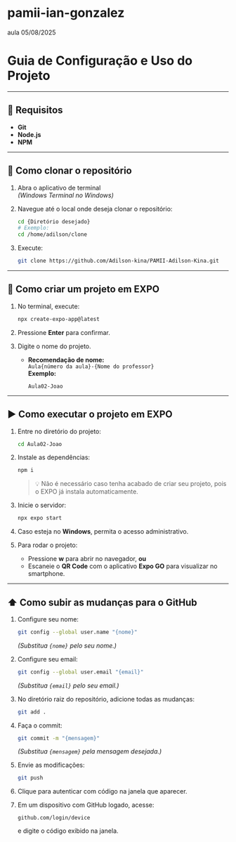 # pamii-ian-gonzalez
aula  05/08/2025

# Guia de Configuração e Uso do Projeto

---

## 📌 Requisitos

- **Git**
- **Node.js**
- **NPM**

---

## 📂 Como clonar o repositório

1. Abra o aplicativo de terminal  
   *(Windows Terminal no Windows)*

2. Navegue até o local onde deseja clonar o repositório:
   ```bash
   cd {Diretório desejado}
   # Exemplo:
   cd /home/adilson/clone
   ```

3. Execute:
   ```bash
   git clone https://github.com/Adilson-kina/PAMII-Adilson-Kina.git
   ```

---

## 🚀 Como criar um projeto em **EXPO**

1. No terminal, execute:
   ```bash
   npx create-expo-app@latest
   ```

2. Pressione **Enter** para confirmar.

3. Digite o nome do projeto.  
   - **Recomendação de nome:**  
     `Aula{número da aula}-{Nome do professor}`  
     **Exemplo:**  
     ```
     Aula02-Joao
     ```

---

## ▶️ Como executar o projeto em **EXPO**

1. Entre no diretório do projeto:
   ```bash
   cd Aula02-Joao
   ```

2. Instale as dependências:
   ```bash
   npm i
   ```
   > 💡 Não é necessário caso tenha acabado de criar seu projeto, pois o EXPO já instala automaticamente.

3. Inicie o servidor:
   ```bash
   npx expo start
   ```

4. Caso esteja no **Windows**, permita o acesso administrativo.

5. Para rodar o projeto:
   - Pressione **w** para abrir no navegador, **ou**
   - Escaneie o **QR Code** com o aplicativo **Expo GO** para visualizar no smartphone.

---

## ⬆️ Como subir as mudanças para o GitHub

1. Configure seu nome:
   ```bash
   git config --global user.name "{nome}"
   ```
   *(Substitua `{nome}` pelo seu nome.)*

2. Configure seu email:
   ```bash
   git config --global user.email "{email}"
   ```
   *(Substitua `{email}` pelo seu email.)*

3. No diretório raiz do repositório, adicione todas as mudanças:
   ```bash
   git add .
   ```

4. Faça o commit:
   ```bash
   git commit -m "{mensagem}"
   ```
   *(Substitua `{mensagem}` pela mensagem desejada.)*

5. Envie as modificações:
   ```bash
   git push
   ```

6. Clique para autenticar com código na janela que aparecer.

7. Em um dispositivo com GitHub logado, acesse:
   ```
   github.com/login/device
   ```
   e digite o código exibido na janela.
